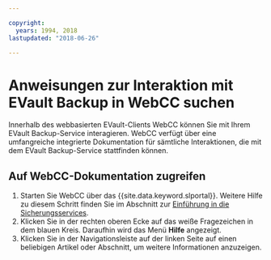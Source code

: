 ```yaml
---

copyright:
  years: 1994, 2018
lastupdated: "2018-06-26"

---
```



# Anweisungen zur Interaktion mit EVault Backup in WebCC suchen

Innerhalb des webbasierten EVault-Clients WebCC können Sie mit Ihrem EVault Backup-Service interagieren. WebCC verfügt über eine umfangreiche integrierte Dokumentation für sämtliche Interaktionen, die mit dem EVault Backup-Service stattfinden können.

## Auf WebCC-Dokumentation zugreifen

1. Starten Sie WebCC über das {{site.data.keyword.slportal}}. Weitere Hilfe zu diesem Schritt finden Sie im Abschnitt zur [Einführung in die Sicherungsservices](/docs/infrastructure/Backup/index.html).
2. Klicken Sie in der rechten oberen Ecke auf das weiße Fragezeichen in dem blauen Kreis. Daraufhin wird das Menü **Hilfe** angezeigt.
3. Klicken Sie in der Navigationsleiste auf der linken Seite auf einen beliebigen Artikel oder Abschnitt, um weitere Informationen anzuzeigen.

